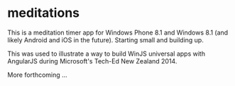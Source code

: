 meditations
===================

This is a meditation timer app for Windows Phone 8.1 and Windows 8.1 (and likely Android and iOS in the future). Starting small and building up.

This was used to illustrate a way to build WinJS universal apps with AngularJS during Microsoft's Tech-Ed New Zealand 2014.

More forthcoming ...
